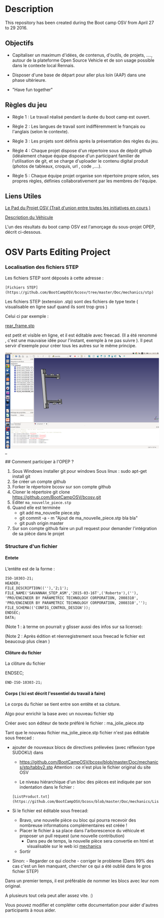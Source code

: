 # Description 

This repository has been created during the Boot camp OSV from April 27 to 29  2016. 



## Objectifs

+ Capitaliser un maximum d'idées, de contenus, d'outils, de projets, ...., autour de la plateforme Open Source Vehicle
et de son usage possible dans le contexte local Rennais.

+ Disposer d'une base de départ pour aller plus loin (AAP) dans une phase ultérieure.

+ "Have fun together" 

## Règles du jeu 

+ Règle 1 : Le travail réalisé pendant la durée du boot camp est ouvert. 

+ Règle 2 : Les langues de travail sont indifféremment le français ou l'anglais (selon le contexte).

+ Règle 3 : Les projets sont définis après la présentation des règles du jeu.

+ Règle 4 : Chaque projet  dispose d'un répertoire sous de dépôt github (idéalement chaque équipe dispose d'un participant familier de l'utilisation de git, et se charge d'uploader le contenu digital produit (photos de tableaux, croquis, url , code ,....).

+ Règle 5 : Chaque équipe projet organise son répertoire propre selon, ses propres règles, définies collaborativement par les membres de l'équipe. 


## Liens Utiles

[Le Pad du Projet OSV (Trait d'union entre toutes les initiatives en cours ) ](https://annuel.framapad.org/p/osv-rennes)

[Description du Véhicule](http://bootcamposv.github.io/bcosv/)


L'un des résultats du boot camp OSV est l'amorçage du sous-projet OPEP, décrit ci-dessous.
 
# OSV Parts Editing Project  

### Localisation des fichiers STEP

Les fichiers STEP sont déposés  à cette adresse  :

    [Fichiers STEP](https://github.com/BootCampOSV/bcosv/tree/master/Doc/mechanics/stp)

Les fichiers STEP (extension .stp)  sont des fichiers de type texte ( visualisable en ligne sauf quand ils sont trop gros )

Celui ci par exemple :

[rear_frame.stp](https://github.com/BootCampOSV/bcosv/blob/master/Doc/mechanics/stp/rear_frame/rear_frame.stp)

est petit et visible en ligne, et il est éditable avec freecad. (Il a été renommé , c'est une mauvaise idée pour l'instant, exemple à ne pas suivre ). Il peut servir d'exemple pour créer tous les autres sur le même principe. 

![rear_frame in freecad](images/freecad1.png)_

## Comment participer à l'OPEP ?

1. Sous Windows installer git pour windows
    Sous linux : sudo apt-get install git
2. Se créer un compte github
3. Forker le répertoire bcosv sur son compte github 
4. Cloner le répertoire 
    git clone https://github.com/BootCampOSV/bcosv.git
5. Editer `ma_nouvelle_piece.stp`
6. Quand elle est terminée 
    - git add ma_nouvelle piece.stp 
    - git commit -a - m "Ajout de ma_nouvelle_piece.stp bla bla"
    - git push origin master 
7. Sur son compte github faire un pull request pour demander l'intégration de sa pièce dans le projet


### Structure d'un fichier


#### Entete

L’entête est de la forme :


	ISO-10303-21;
	HEADER;
	FILE_DESCRIPTION((''),'2;1');
	FILE_NAME('SAVANNAH_STEP_ASM','2015-03-16T',('Roberto'),(''),
	'PRO/ENGINEER BY PARAMETRIC TECHNOLOGY CORPORATION, 2008310',
	'PRO/ENGINEER BY PARAMETRIC TECHNOLOGY CORPORATION, 2008310','');
	FILE_SCHEMA(('CONFIG_CONTROL_DESIGN'));
	ENDSEC;
	DATA;

(Note 1 : à terme on pourrait y glisser aussi des infos sur sa license):

(Note 2 : Après édition et réenregistrement sous freecad le fichier est beaucoup plus clean )


#### Clôture du fichier

La clôture du fichier

ENDSEC;

	END-ISO-10303-21;


#### Corps ( Ici  est décrit l'essentiel  du travail à faire)

Le corps du fichier se tient entre son entête et sa cloture.
 
Algo pour enrichir la base avec un nouveau fichier stp

Créer avec son éditeur de texte préféré le fichier : ma_jolie_piece.stp

Tant que le nouveau fichier ma_jolie_piece.stp fichier n'est pas éditable sous freecad :

  + ajouter de nouveaux blocs de directives prélevées (avec réflexion type SUDOKU) dans

       - https://github.com/BootCampOSV/bcosv/blob/master/Doc/mechanics/stp/tabby2.stp
       Attention : ce n'est plus le fichier original du site OSV

       - Le niveau hiérarchique d'un bloc des pièces est indiquée par son indentation dans le fichier :

        [ListProduct.txt](https://github.com/BootCampOSV/bcosv/blob/master/Doc/mechanics/ListProduct.txt)

  + Si le fichier est éditable sous freecad:

    - Bravo, une nouvelle pièce ou bloc qui pourra recevoir des nombreuse informations complémentaires est créée ! 
    - Placer le fichier à sa place dans l'arborescence du véhicule et proposer un pull request  (une nouvelle contribution)
        + Dans peu de temps, la nouvelle pièce sera convertie en html et visualisable sur le web ici
                [mechanics](http://bootcamposv.github.io/bcosv/Doc/mechanics/)
    - Sortir

  + Sinon:
        - Regarder ce qui cloche 
        - corriger le probleme (Dans 99% des cas c'est un lien manquant, chercher ce qui a été oublié dans le gros fichier STEP)


Dans un premier temps, il est préférable de nommer les blocs avec leur nom original.


A plusieurs tout cela peut aller assez vite. :) 

Vous pouvez modifier et compléter cette documentation pour aider d'autres participants à nous aider. 

